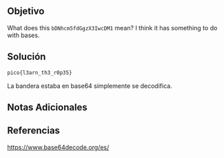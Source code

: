 ## Objetivo
What does this `bDNhcm5fdGgzX3IwcDM1` mean? I think it has something to do with bases.
## Solución
```bash
pico{l3arn_th3_r0p35}
```
La bandera estaba en base64 simplemente se decodifica.
## Notas Adicionales

## Referencias
https://www.base64decode.org/es/